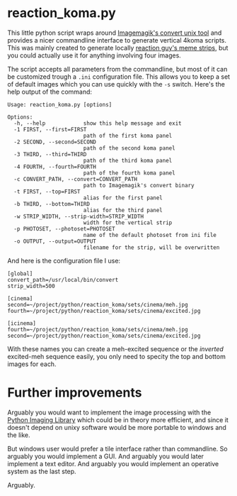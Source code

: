 reaction_koma.py
================

This little python script wraps around [Imagemagik's convert unix
tool](http://www.imagemagick.org) and provides a nicer commandline interface to
generate vertical 4koma scripts. This was mainly created to generate locally
[reaction guy's meme
strips](http://knowyourmeme.com/memes/reaction-guys-gaijin-4koma), but you
could actually use it for anything involving four images.

The script accepts all parameters from the commandline, but most of it can be
customized trough a ``.ini`` configuration file. This allows you to keep a set
of default images which you can use quickly with the ``-s`` switch. Here's the
help output of the command:

```
Usage: reaction_koma.py [options]

Options:
  -h, --help            show this help message and exit
  -1 FIRST, --first=FIRST
                        path of the first koma panel
  -2 SECOND, --second=SECOND
                        path of the second koma panel
  -3 THIRD, --third=THIRD
                        path of the third koma panel
  -4 FOURTH, --fourth=FOURTH
                        path of the fourth koma panel
  -c CONVERT_PATH, --convert=CONVERT_PATH
                        path to Imagemagik's convert binary
  -t FIRST, --top=FIRST
                        alias for the first panel
  -b THIRD, --bottom=THIRD
                        alias for the third panel
  -w STRIP_WIDTH, --strip-width=STRIP_WIDTH
                        width for the vertical strip
  -p PHOTOSET, --photoset=PHOTOSET
                        name of the default photoset from ini file
  -o OUTPUT, --output=OUTPUT
                        filename for the strip, will be overwritten
```
And here is the configuration file I use:

```
[global]
convert_path=/usr/local/bin/convert
strip_width=500

[cinema]
second=~/project/python/reaction_koma/sets/cinema/meh.jpg
fourth=~/project/python/reaction_koma/sets/cinema/excited.jpg

[icinema]
fourth=~/project/python/reaction_koma/sets/cinema/meh.jpg
second=~/project/python/reaction_koma/sets/cinema/excited.jpg
```
With these names you can create a meh-excited sequence or the *inverted*
excited-meh sequence easily, you only need to specity the top and bottom images
for each.

Further improvements
====================

Arguably you would want to implement the image processing with the [Python
Imaging Library](http://www.pythonware.com/products/pil/) which could be in
theory more efficient, and since it doesn't depend on unixy software would be
more portable to windows and the like.

But windows user would prefer a tile interface rather than commandline. So
arguably you would implement a GUI. And arguably you would later implement a
text editor. And arguably you would implement an operative system as the last
step.

Arguably.
